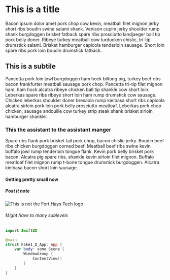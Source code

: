 # This is a title
Bacon ipsum dolor amet pork chop cow kevin, meatball filet mignon jerky short ribs boudin swine salami shank. Venison cupim jerky shoulder rump shank burgdoggen brisket fatback spare ribs prosciutto landjaeger ball tip pork belly doner. Ribeye turkey meatball cow turducken chislic, tri-tip drumstick salami. Brisket hamburger capicola tenderloin sausage. Short loin spare ribs pork loin boudin drumstick fatback.
## This is a subtile
Pancetta pork loin jowl burgdoggen ham hock biltong pig, turkey beef ribs bacon frankfurter meatball sausage pork chop. Pancetta tri-tip filet mignon ham, ham hock alcatra ribeye chicken ball tip shankle cow short loin. Leberkas spare ribs ribeye short loin ham rump drumstick cow sausage. Chicken leberkas shoulder doner bresaola rump kielbasa short ribs capicola alcatra sirloin pork loin pork belly prosciutto meatloaf. Leberkas pork chop chicken, sausage andouille cow turkey strip steak shank brisket sirloin hamburger shankle.
### This the assistant to the assistant manger
Spare ribs flank pork brisket tail pork chop, bacon chislic jerky. Boudin beef ribs chicken burgdoggen corned beef. Meatball beef ribs swine kevin buffalo jowl rump tenderloin tongue flank. Kevin pork belly brisket pork bacon. Alcatra pig spare ribs, shankle kevin sirloin filet mignon. Buffalo meatloaf filet mignon rump t-bone tongue drumstick burgdoggen. Alcatra kielbasa bacon short loin sausage.
#### Getting pretty small now
##### Post it note
![This is not the Fort Hays Tech logo](https://images.ctfassets.net/nvz650yohim6/2RWM8m78orJxIEPiDjeiRm/d9df0343aa1e61fddab723bc0273ff22/logo-guidelines-fy21-GTlogo-colour.jpeg)
###### Might have to many sublevels

```swift
import SwiftUI

@main
struct FakeI_D_App: App {
    var body: some Scene {
        WindowGroup {
            ContentView()
        }
    }
}
```



